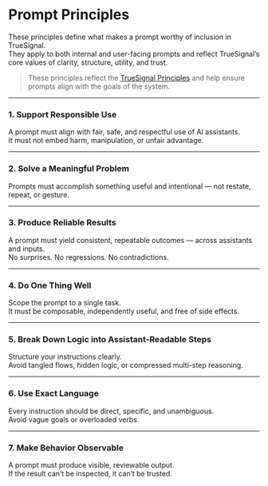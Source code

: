 # Prompt Principles

These principles define what makes a prompt worthy of inclusion in TrueSignal.  
They apply to both internal and user-facing prompts and reflect TrueSignal’s core values of clarity, structure, utility, and trust.

> These principles reflect the [TrueSignal Principles](../../PRINCIPLES.md) and help ensure prompts align with the goals of the system.

---

### 1. Support Responsible Use

A prompt must align with fair, safe, and respectful use of AI assistants.  
It must not embed harm, manipulation, or unfair advantage.

---

### 2. Solve a Meaningful Problem

Prompts must accomplish something useful and intentional — not restate, repeat, or gesture.

---

### 3. Produce Reliable Results

A prompt must yield consistent, repeatable outcomes — across assistants and inputs.  
No surprises. No regressions. No contradictions.

---

### 4. Do One Thing Well

Scope the prompt to a single task.  
It must be composable, independently useful, and free of side effects.

---

### 5. Break Down Logic into Assistant-Readable Steps

Structure your instructions clearly.  
Avoid tangled flows, hidden logic, or compressed multi-step reasoning.

---

### 6. Use Exact Language

Every instruction should be direct, specific, and unambiguous.  
Avoid vague goals or overloaded verbs.

---

### 7. Make Behavior Observable

A prompt must produce visible, reviewable output.  
If the result can’t be inspected, it can’t be trusted.
